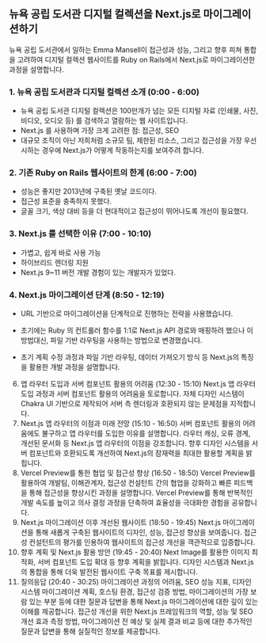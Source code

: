 ## 뉴욕 공립 도서관 디지털 컬렉션을 Next.js로 마이그레이션하기

뉴욕 공립 도서관에서 일하는 Emma Mansell이 접근성과 성능, 그리고 향후 피쳐 통합을 고려하여 디지털 컬렉션 웹사이트를 Ruby on Rails에서 Next.js로 마이그레이션한 과정을 설명합니다.

### 1. 뉴욕 공립 도서관과 디지털 컬렉션 소개 (0:00 - 6:00)
- 뉴욕 공립 도서관 디지털 컬렉션은 100만개가 넘는 모든 디지털 자료 (인쇄물, 사진, 비디오, 오디오 등) 를 검색하고 열람하는 웹 사이트입니다.
- Next.js 를 사용하며 가장 크게 고려한 점: 접근성, SEO
- 대규모 조직이 아닌 저희처럼 소규모 팀, 제한된 리소스, 그리고 접근성을 가장 우선시하는 경우에 Next.js가 어떻게 작동하는지를 보여주려 합니다.

### 2. 기존 Ruby on Rails 웹사이트의 한계 (6:00 - 7:00)
- 성능은 좋지만 2013년에 구축된 옛날 코드이다.
- 접근성 표준을 충족하지 못했다.
- 글꼴 크기, 색상 대비 등을 더 현대적이고 접근성이 뛰어나도록 개선이 필요했다.

### 3. Next.js 를 선택한 이유 (7:00 - 10:10)
- 가볍고, 쉽게 바로 사용 가능
- 하이브리드 렌더링 지원
- Next.js 9~11 버전 개발 경험이 있는 개발자가 있었다.

### 4. Next.js 마이그레이션 단계 (8:50 - 12:19)
- URL 기반으로 마이그레이션을 단계적으로 진행하는 전략을 사용했습니다.
- 초기에는 Ruby 의 컨트롤러 함수를 1:1로 Next.js API 경로와 매핑하려 했으나 이 방법대신, 파일 기반 라우팅을 사용하는 방법으로 변경했습니다.


- 초기 계획 수정 과정과 파일 기반 라우팅, 데이터 가져오기 방식 등 Next.js의 특징을 활용한 개발 과정을 설명합니다.
6. 앱 라우터 도입과 서버 컴포넌트 활용의 어려움 (12:30 - 15:10)
Next.js 앱 라우터 도입 과정과 서버 컴포넌트 활용의 어려움을 토로합니다.
자체 디자인 시스템이 Chakra UI 기반으로 제작되어 서버 측 렌더링과 호환되지 않는 문제점을 지적합니다.
7. Next.js 앱 라우터의 이점과 미래 전망 (15:10 - 16:50)
서버 컴포넌트 활용의 어려움에도 불구하고 앱 라우터를 도입한 이유를 설명합니다.
라우터 캐싱, 오류 경계, 개선된 문서화 등 Next.js 앱 라우터의 이점을 강조합니다.
향후 디자인 시스템을 서버 컴포넌트와 호환되도록 개선하여 Next.js의 잠재력을 최대한 활용할 계획을 밝힙니다.
8. Vercel Preview를 통한 협업 및 접근성 향상 (16:50 - 18:50)
Vercel Preview를 활용하여 개발팀, 이해관계자, 접근성 컨설턴트 간의 협업을 강화하고 빠른 피드백을 통해 접근성을 향상시킨 과정을 설명합니다.
Vercel Preview를 통해 반복적인 개발 속도를 높이고 의사 결정 과정을 단축하여 효율성을 극대화한 경험을 공유합니다.
9. Next.js 마이그레이션 이후 개선된 웹사이트 (18:50 - 19:45)
Next.js 마이그레이션을 통해 새롭게 구축된 웹사이트의 디자인, 성능, 접근성 향상을 보여줍니다.
접근성 컨설턴트의 평가를 인용하여 웹사이트의 접근성 개선을 객관적으로 입증합니다.
10. 향후 계획 및 Next.js 활용 방안 (19:45 - 20:40)
Next Image를 활용한 이미지 최적화, 서버 컴포넌트 도입 확대 등 향후 계획을 밝힙니다.
디자인 시스템과 Next.js의 통합을 통해 더욱 발전된 웹사이트 구축 목표를 제시합니다.
11. 질의응답 (20:40 - 30:25)
마이그레이션 과정의 어려움, SEO 성능 지표, 디자인 시스템 마이그레이션 계획, 호스팅 환경, 접근성 검증 방법, 마이그레이션의 가장 보람 있는 부분 등에 대한 질문과 답변을 통해 Next.js 마이그레이션에 대한 깊이 있는 이해를 제공합니다.
접근성 개선을 위한 Next.js 프레임워크의 역할, 성능 및 SEO 개선 효과 측정 방법, 마이그레이션 전 예상 및 실제 결과 비교 등에 대한 추가적인 질문과 답변을 통해 실질적인 정보를 제공합니다.